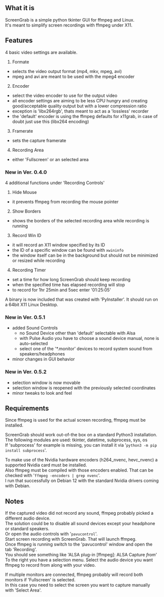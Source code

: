 ## What it is
  
ScreenGrab is a simple python tkinter GUI for ffmpeg and Linux.  
It's meant to simplify screen recordings with ffmpeg under X11.  
  
  
## Features
  
4 basic video settings are available.
  
1. Formate
 * selects the video output format (mp4, mkv, mpeg, avi)
 * mpeg and avi are meant to be used with the mpeg4 encoder
2. Encoder
 * select the video encoder to use for the output video
 * all encoder settings are aiming to be less CPU hungry and creating good/acceptable quality output but with a lower compression ratio
 * exception is 'libx264rgb', thats meant to act as a 'lossless' recorder
 * the 'default' encoder is using the ffmpeg defaults for x11grab, in case of doubt just use this (libx264 encoding)
3. Framerate
 * sets the capture framerate
4. Recording Area
 * either 'Fullscreen' or an selected area
  
### New in Ver. 0.4.0
  
4 additional functions under 'Recording Controls'
  
1. Hide Mouse
 * it prevents ffmpeg from recording the mouse pointer
2. Show Borders
 * shows the borders of the selected recording area while recording is running
3. Record Win ID
 * it will record an X11 window specified by its ID
 * the ID of a specific window can be found with `xwininfo`
 * the window itself can be in the background but should not be minimized or resized while recording
4. Recording Timer
 * set a time for how long ScreenGrab should keep recording
 * when the specified time has elapsed recording will stop
 * to record for 1hr 25min and 5sec enter '01:25:05'
  
A binary is now included that was created with 'PyInstaller'.
It should run on a 64bit X11 Linux Desktop.
  
### New in Ver. 0.5.1  
  
* added Sound Controls  
  - no Sound Device other than 'default' selectable with Alsa  
  - with Pulse Audio you have to choose a sound device manual, none is auto-selected  
  - select one of the '*.monitor' devices to record system sound from speakers/headphones  
* minor changes in GUI behavior  
  
### New in Ver. 0.5.2  
  
* selection window is now movable  
* selection window is reopened with the previously selected coordinates  
* minor tweaks to look and feel  
  
  
## Requirements

Since ffmpeg is used for the actual screen recording, ffmpeg must be installed.  

ScreenGrab should work out-of-the box on a standard Python3 installation.  
The following modules are used: tkinter, datetime, subprocess, sys, os  
If 'subprocess' for example is missing, you can install it via '`python3 -m pip install subprocess`'.  
  
To make use of the Nvidia hardware encoders (h264\_nvenc, hevc\_nvenc) a supported Nvidia card must be installed.  
Also ffmpeg must be compiled with those encoders enabled. That can be checked with '`ffmpeg -encoders | grep nvenc`'.  
I run that successfully on Debian 12 with the standard Nvidia drivers coming with Debian.  
  
  
## Notes
  
If the captured video did not record any sound, ffmpeg probably picked a different audio device.  
The solution could be to disable all sound devices except your headphone or standard speakers.  
Or open the audio controls with '`pavucontrol`'.  
Start screen recording with ScreenGrab. That will launch ffmpeg.  
Once ffmpeg is running switch to the 'pavucontrol' window and open the tab 'Recording'.  
You should see something like 'ALSA plug-in [ffmpeg]: ALSA Capture *from*'  
To the right you have a selection menu. Select the audio device you want ffmpeg to record from along with your video.  
  
If multiple monitors are connected, ffmpeg probably will record both monitors if 'Fullscreen' is selected.  
In this case you need to select the screen you want to capture manually with 'Select Area'.  